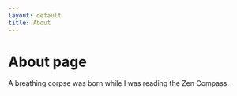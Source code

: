 ```yaml
---
layout: default
title: About
---
```

# About page

A breathing corpse was born while I was reading the Zen Compass.
